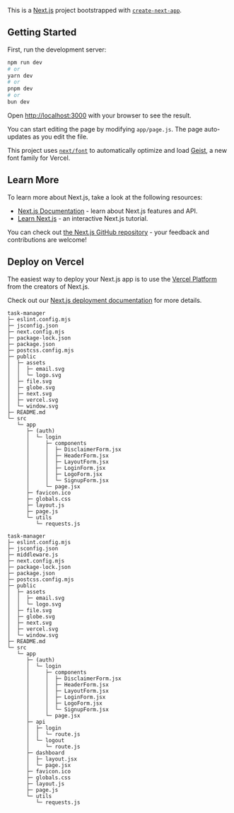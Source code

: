 This is a [Next.js](https://nextjs.org) project bootstrapped with [`create-next-app`](https://github.com/vercel/next.js/tree/canary/packages/create-next-app).

## Getting Started

First, run the development server:

```bash
npm run dev
# or
yarn dev
# or
pnpm dev
# or
bun dev
```

Open [http://localhost:3000](http://localhost:3000) with your browser to see the result.

You can start editing the page by modifying `app/page.js`. The page auto-updates as you edit the file.

This project uses [`next/font`](https://nextjs.org/docs/app/building-your-application/optimizing/fonts) to automatically optimize and load [Geist](https://vercel.com/font), a new font family for Vercel.

## Learn More

To learn more about Next.js, take a look at the following resources:

- [Next.js Documentation](https://nextjs.org/docs) - learn about Next.js features and API.
- [Learn Next.js](https://nextjs.org/learn) - an interactive Next.js tutorial.

You can check out [the Next.js GitHub repository](https://github.com/vercel/next.js) - your feedback and contributions are welcome!

## Deploy on Vercel

The easiest way to deploy your Next.js app is to use the [Vercel Platform](https://vercel.com/new?utm_medium=default-template&filter=next.js&utm_source=create-next-app&utm_campaign=create-next-app-readme) from the creators of Next.js.

Check out our [Next.js deployment documentation](https://nextjs.org/docs/app/building-your-application/deploying) for more details.

```
task-manager
├─ eslint.config.mjs
├─ jsconfig.json
├─ next.config.mjs
├─ package-lock.json
├─ package.json
├─ postcss.config.mjs
├─ public
│  ├─ assets
│  │  ├─ email.svg
│  │  └─ logo.svg
│  ├─ file.svg
│  ├─ globe.svg
│  ├─ next.svg
│  ├─ vercel.svg
│  └─ window.svg
├─ README.md
└─ src
   └─ app
      ├─ (auth)
      │  └─ login
      │     ├─ components
      │     │  ├─ DisclaimerForm.jsx
      │     │  ├─ HeaderForm.jsx
      │     │  ├─ LayoutForm.jsx
      │     │  ├─ LoginForm.jsx
      │     │  ├─ LogoForm.jsx
      │     │  └─ SignupForm.jsx
      │     └─ page.jsx
      ├─ favicon.ico
      ├─ globals.css
      ├─ layout.js
      ├─ page.js
      └─ utils
         └─ requests.js

```
```
task-manager
├─ eslint.config.mjs
├─ jsconfig.json
├─ middleware.js
├─ next.config.mjs
├─ package-lock.json
├─ package.json
├─ postcss.config.mjs
├─ public
│  ├─ assets
│  │  ├─ email.svg
│  │  └─ logo.svg
│  ├─ file.svg
│  ├─ globe.svg
│  ├─ next.svg
│  ├─ vercel.svg
│  └─ window.svg
├─ README.md
└─ src
   └─ app
      ├─ (auth)
      │  └─ login
      │     ├─ components
      │     │  ├─ DisclaimerForm.jsx
      │     │  ├─ HeaderForm.jsx
      │     │  ├─ LayoutForm.jsx
      │     │  ├─ LoginForm.jsx
      │     │  ├─ LogoForm.jsx
      │     │  └─ SignupForm.jsx
      │     └─ page.jsx
      ├─ api
      │  ├─ login
      │  │  └─ route.js
      │  └─ logout
      │     └─ route.js
      ├─ dashboard
      │  ├─ layout.jsx
      │  └─ page.jsx
      ├─ favicon.ico
      ├─ globals.css
      ├─ layout.js
      ├─ page.js
      └─ utils
         └─ requests.js

```